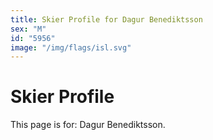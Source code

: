 ```yaml
---
title: Skier Profile for Dagur Benediktsson
sex: "M"
id: "5956"
image: "/img/flags/isl.svg" 
---
```


# Skier Profile

This page is for: Dagur Benediktsson.
    